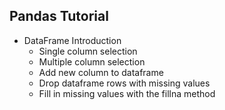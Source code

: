 ## Pandas Tutorial

* DataFrame Introduction
  * Single column selection
  * Multiple column selection
  * Add new column to dataframe
  * Drop dataframe rows with missing values
  * Fill in missing values with the fillna method
